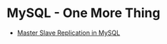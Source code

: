 MySQL - One More Thing
======================

- [Master Slave Replication in MySQL](/root/raspberrypi/RaspberryPiPrj/MySQLOneMoreThing/MasterSlaveReplicationInMySQL.md)
